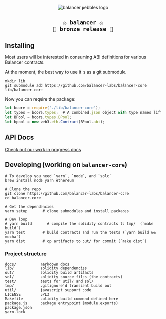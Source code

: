 <p align=center>
<img src="https://balancer-labs.github.io/pebbles/png/pebbles-pad.064w.png" alt="balancer pebbles logo"/>
</p>

<h2 align=center><code>⚖️ balancer ⚖️</code><br/><code>🍂 bronze release 🍂</code></h2>

## Installing

Most users will be interested in consuming ABI definitions for various Balancer contracts.

At the moment, the best way to use it is as a git submodule.

```
mkdir lib
git submodule add https://github.com/balancer-labs/balancer-core lib/balancer-core
```

Now you can require the package:

```javascript
let bcore = require('./lib/balancer-core');
let types = bcore.types;  # A combined.json object with type names lifted
let BPool = bcore.types.BPool;
let bpool = new web3.eth.Contract(BPool.abi);
```

## API Docs

[Check out our work in progress docs](https://github.com/balancer-labs/balancer-page/blob/master/index.md)

## Developing (working on `balancer-core`)

```
# To develop you need `yarn`, `node`, and `solc`
brew install node yarn ethereum

# Clone the repo
git clone https://github.com/balancer-labs/balancer-core
cd balancer-core

# Get the dependencies
yarn setup       # clone submodules and install packages

# Dev loop
# yarn build       # compile the solidity contracts to tmp/  (`make build`)
yarn test        # build contracts and run the tests (`yarn build && mocha`)
yarn dist        # cp artifacts to out/ for commit (`make dist`)
```

### Project structure

```
docs/           markdown docs
lib/            solidity dependencies
out/            solidity build artifacts
sol/            solidity source files (the contracts)
test/           tests for util/ and sol/
tmp/            .gitignore'd transient build out
util/           javascript support code
LICENSE         GPL3
Makefile        solidity build command defined here
package.js      package entrypoint (module.exports)
package.json
yarn.lock
```

